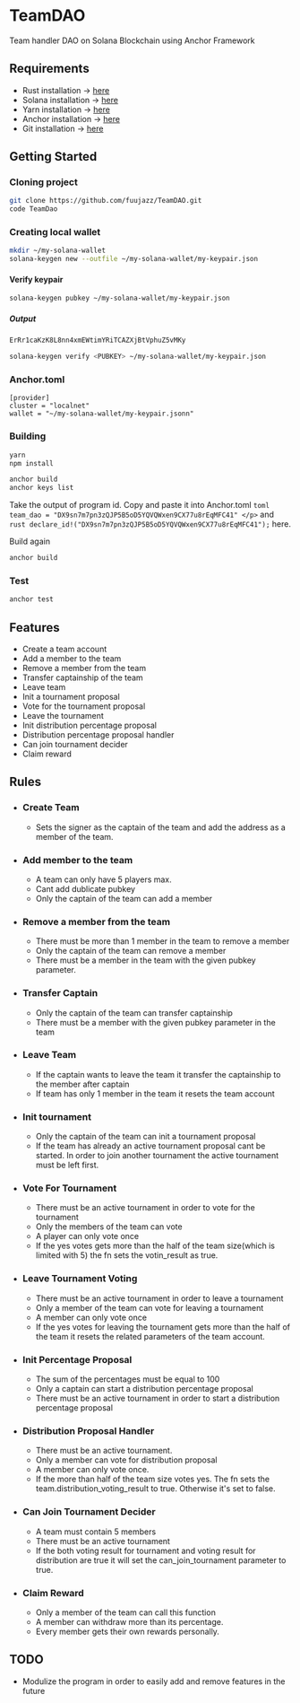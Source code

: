 # TeamDAO
Team handler DAO on Solana  Blockchain using Anchor Framework

## Requirements

  <ul>
    <li>Rust installation -> <a href="https://www.rust-lang.org/tools/install">here</a></li>
    <li>Solana installation -> <a href="https://docs.solana.com/cli/install-solana-cli-tools">here</a></li>
    <li>Yarn installation -> <a href="https://yarnpkg.com/getting-started/install">here</a></li>
    <li>Anchor installation -> <a href="https://www.anchor-lang.com/docs/installation">here</a>
    <li>Git installation -> <a href="https://git-scm.com/book/en/v2/Getting-Started-Installing-Git">here</a>
  </ul>


## Getting Started

### Cloning project

```bash
git clone https://github.com/fuujazz/TeamDAO.git
code TeamDao
```
### Creating local wallet

```bash
mkdir ~/my-solana-wallet
solana-keygen new --outfile ~/my-solana-wallet/my-keypair.json
```

<h4>Verify keypair</h4>

```bash
solana-keygen pubkey ~/my-solana-wallet/my-keypair.json
```

<h5>Output</h5>

```bash
ErRr1caKzK8L8nn4xmEWtimYRiTCAZXjBtVphuZ5vMKy
```

```bash
solana-keygen verify <PUBKEY> ~/my-solana-wallet/my-keypair.json
```

<h3>Anchor.toml</h3>

```
[provider]
cluster = "localnet"
wallet = "~/my-solana-wallet/my-keypair.jsonn"
```

### Building

```bash
yarn
npm install
```

```bash
anchor build
anchor keys list
```
  Take the output of program id. Copy and paste it into Anchor.toml ```toml team_dao = "DX9sn7m7pn3zQJP5B5oD5YQVQWxen9CX77u8rEqMFC41" </p>``` and ```rust declare_id!("DX9sn7m7pn3zQJP5B5oD5YQVQWxen9CX77u8rEqMFC41");``` here.

Build again

```bash
anchor build
```

### Test

```bash
anchor test
```

## Features

<ul>
  <li>Create a team account</li>
  <li>Add a member to the team</li>
  <li>Remove a member from the team</li>
  <li>Transfer captainship of the team</li>
  <li>Leave team</li>
  <li>Init a tournament proposal</li>
  <li>Vote for the tournament proposal</li>
  <li>Leave the tournament</li>
  <li>Init distribution percentage proposal</li>
  <li>Distribution percentage proposal handler</li>
  <li>Can join tournament decider</li>
  <li>Claim reward</li>
</ul>


## Rules

<ul>
  <li>
    <h3>Create Team</h3>
    <p>
      <ul>
        <li>
          Sets the signer as the captain of the team and add the address as a member of the team.
        </li>    
    </ul>
    </p>
  </li>
  
   <li>
    <h3>Add member to the team</h3>
    <p>
      <ul>
        <li>
          A team can only have 5 players max.
        </li>
        <li>
          Cant add dublicate pubkey
        </li>
        <li>
          Only the captain of the team can add a member
        </li>
    </ul>
    </p>
  </li>
  
   <li>
    <h3>Remove a member from the team</h3>
    <p>
      <ul>
        <li>
          There must be more than 1 member in the team to remove a member
        </li>    
        <li>
          Only the captain of the team can remove a member
        </li>
        <li>
          There must be a member in the team with the given pubkey parameter.
        </li>
    </ul>
    </p>
  </li>
  
   <li>
    <h3>Transfer Captain</h3>
    <p>
      <ul>
        <li>
          Only the captain of the team can transfer captainship
        </li>    
         <li>
          There must be a member with the given pubkey parameter in the team
        </li>
    </ul>
    </p>
  </li>  

  <li>
    <h3>Leave Team</h3>
    <p>
      <ul>
        <li>
          If the captain wants to leave the team it transfer the captainship to the member after captain
        </li>    
        <li>
          If team has only 1 member in the team it resets the team account
        </li>
    </ul>
    </p>
  </li>

   <li>
    <h3>Init tournament</h3>
    <p>
      <ul>
        <li>
          Only the captain of the team can init a tournament proposal
        </li>   
         <li>
          If the team has already an active tournament proposal cant be started. In order to join another tournament the active tournament must be left first.
        </li> 
    </ul>
    </p>
  </li>
  
   <li>
    <h3>Vote For Tournament</h3>
    <p>
      <ul>
        <li>
          There must be an active tournament in order to vote for the tournament
        </li>    
        <li>
          Only the members of the team can vote
        </li>
        <li>
          A player can only vote once
        </li>
        <li>
          If the yes votes gets more than the half of the team size(which is limited with 5) the fn sets the votin_result as true.
        </li>
    </ul>
    </p>
  </li>
  
   <li>
    <h3>Leave Tournament Voting</h3>
    <p>
      <ul>
        <li>
          There must be an active tournament in order to leave a tournament
        </li>    
         <li>
          Only a member of the team can vote for leaving a tournament
        </li>
         <li>
          A member can only vote once
        </li>
         <li>
          If the yes votes for leaving the tournament gets more than the half of the team it resets the related parameters of the team account.
        </li>
    </ul>
    </p>
  </li>
  
   <li>
    <h3>Init Percentage Proposal</h3>
    <p>
      <ul>
        <li>
          The sum of the percentages must be equal to 100
        </li>    
        <li>
          Only a captain can start a distribution percentage proposal
        </li> 
        <li>
          There must be an active tournament in order to start a distribution percentage proposal
        </li>      
    </ul>
    </p>
  </li>
  
   <li>
    <h3>Distribution Proposal Handler</h3>
    <p>
      <ul>
        <li>
          There must be an active tournament.
        </li>    
        <li>
            Only a member can vote for distribution proposal
        </li> 
        <li>
          A member can only vote once.
        </li>   
         <li>
          If the more than half of the team size votes yes. The fn sets the team.distribution_voting_result to true. Otherwise it's set to false.           
        </li>
    </ul>
    </p>
  </li>
  
   <li>
    <h3>Can Join Tournament Decider</h3>
    <p>
      <ul>
        <li>
          A team must contain 5 members
        </li>    
        <li>
          There must be an active tournament
        </li> 
        <li>
          If the both voting result for tournament and voting result for distribution are true it will set the can_join_tournament parameter to true.
        </li>      
    </ul>
    </p>
  </li>
  
   <li>
    <h3>Claim Reward</h3>
    <p>
      <ul>
        <li>
          Only a member of the team can call this function
        </li>    
        <li>
          A member can withdraw more than its percentage.
        </li>  
        <li>
          Every member gets their own rewards personally.
        </li>
    </ul>
    </p>
  </li>
  
 
</ul>

## TODO

<ul>
  <li>
    Modulize the program in order to easily add and remove features in the future
  </li>
 </ul>
